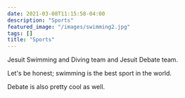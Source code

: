 ```yaml
---
date: 2021-03-08T11:15:58-04:00
description: "Sports"
featured_image: "/images/swimming2.jpg"
tags: []
title: "Sports"
---
```

Jesuit Swimming and Diving team and Jesuit Debate team. 

Let's be honest; swimming is the best sport in the world. 

Debate is also pretty cool as well.